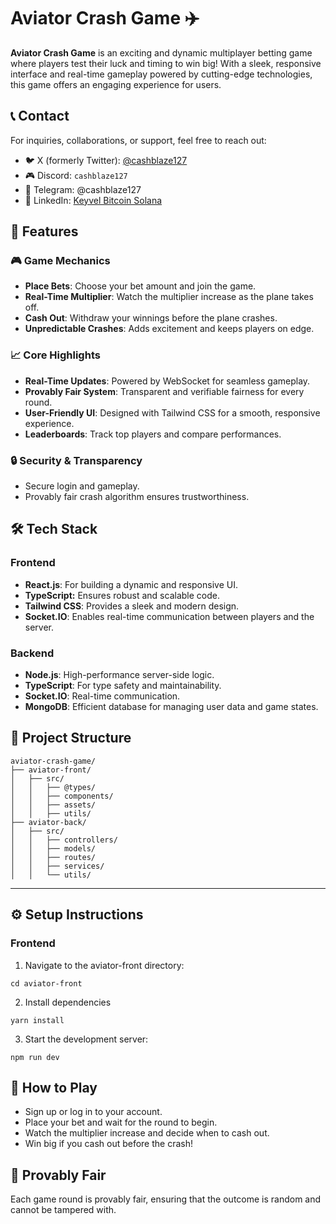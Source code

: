 # Aviator Crash Game ✈️

**Aviator Crash Game** is an exciting and dynamic multiplayer betting game where players test their luck and timing to win big! With a sleek, responsive interface and real-time gameplay powered by cutting-edge technologies, this game offers an engaging experience for users.

## 📞 Contact

For inquiries, collaborations, or support, feel free to reach out:

- 🐦 X (formerly Twitter): [@cashblaze127](https://x.com/cashblaze127)
- 🎮 Discord: `cashblaze127`
- 📱 Telegram: @cashblaze127
- 💼 LinkedIn: [Keyvel Bitcoin Solana](https://www.linkedin.com/in/keyvel-bitcoin-solana)

## 🌟 Features

### 🎮 Game Mechanics

- **Place Bets**: Choose your bet amount and join the game.
- **Real-Time Multiplier**: Watch the multiplier increase as the plane takes off.
- **Cash Out**: Withdraw your winnings before the plane crashes.
- **Unpredictable Crashes**: Adds excitement and keeps players on edge.

### 📈 Core Highlights

- **Real-Time Updates**: Powered by WebSocket for seamless gameplay.
- **Provably Fair System**: Transparent and verifiable fairness for every round.
- **User-Friendly UI**: Designed with Tailwind CSS for a smooth, responsive experience.
- **Leaderboards**: Track top players and compare performances.

### 🔒 Security & Transparency

- Secure login and gameplay.
- Provably fair crash algorithm ensures trustworthiness.

## 🛠️ Tech Stack

### Frontend

- **React.js**: For building a dynamic and responsive UI.
- **TypeScript:** Ensures robust and scalable code.
- **Tailwind CSS**: Provides a sleek and modern design.
- **Socket.IO**: Enables real-time communication between players and the server.

### Backend

- **Node.js**: High-performance server-side logic.
- **TypeScript**: For type safety and maintainability.
- **Socket.IO**: Real-time communication.
- **MongoDB**: Efficient database for managing user data and game states.

## 📂 Project Structure

```
aviator-crash-game/
├── aviator-front/
│   ├── src/
│   │   ├── @types/
│   │   ├── components/
│   │   ├── assets/
│   │   ├── utils/
├── aviator-back/
│   ├── src/
│   │   ├── controllers/
│   │   ├── models/
│   │   ├── routes/
│   │   ├── services/
│   │   └── utils/
```

---

## ⚙️ Setup Instructions

### Frontend

1. Navigate to the aviator-front directory:

```
cd aviator-front
```

2. Install dependencies

```
yarn install
```

3. Start the development server:

```
npm run dev
```

## 🎉 How to Play

- Sign up or log in to your account.
- Place your bet and wait for the round to begin.
- Watch the multiplier increase and decide when to cash out.
- Win big if you cash out before the crash!

## 📜 Provably Fair

Each game round is provably fair, ensuring that the outcome is random and cannot be tampered with.
